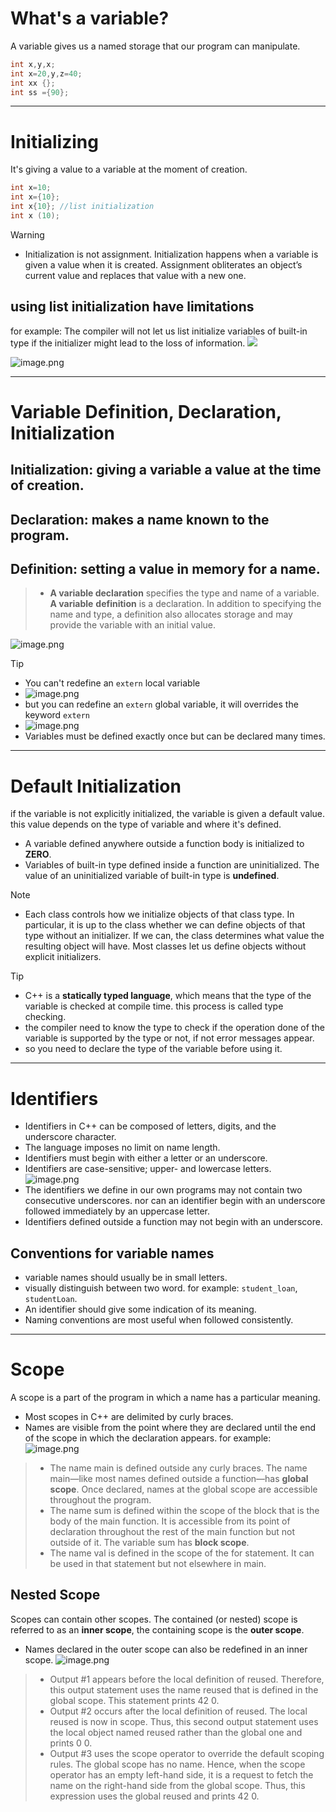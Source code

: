 # What's a variable?
A variable gives us a named storage that our program can manipulate.
```c++
int x,y,x;
int x=20,y,z=40;
int xx {};
int ss ={90};

```
___
# Initializing
It's giving a value to a variable at the moment of creation.
```c++
int x=10;
int x={10};
int x{10}; //list initialization
int x (10);
```
>[!WARNING]
>- Initialization is not assignment. Initialization happens when a variable is given a value when it is created. Assignment obliterates an object’s current value and replaces that value with a new one.
## using list initialization have limitations
for example: The compiler will not let us list initialize variables of built-in type if the initializer might lead to the loss of information.
![](Pasted%20image%2020240824181503.png)
<!--⚠️failed to create gist, net::ERR_CONNECTION_RESET-->
![image.png](https://itg.singhinder.com?url=https://gist.githubusercontent.com/Reemaa828/e42b126cdad7e961dc10a3bcab4c0a57/raw/image.png)
___
# Variable Definition, Declaration, Initialization
## Initialization: giving a variable a value at the time of creation.
## Declaration: makes a name known to the program.
## Definition: setting a value in memory for a name.

>- **A variable declaration** specifies the type and name of a variable. **A variable**
**definition** is a declaration. In addition to specifying the name and type, a definition
also allocates storage and may provide the variable with an initial value.

![image.png](https://itg.singhinder.com?url=https://gist.githubusercontent.com/Reemaa828/9ba4b9704bc8000e9c4817a7bb32532b/raw/image.png)
>[!TIP]
>- You can't redefine an `extern` local variable
>-  ![image.png](https://itg.singhinder.com?url=https://gist.githubusercontent.com/Reemaa828/8765c0877cd20289f11fe36aeba5cfcc/raw/image.png)
>- but you can redefine an `extern` global variable, it will overrides the keyword `extern`
>- ![image.png](https://itg.singhinder.com?url=https://gist.githubusercontent.com/Reemaa828/1060e3fcfe07075971e2f6c156069b14/raw/image.png)
>- Variables must be defined exactly once but can be declared many times.

____
# Default Initialization
if the variable is not explicitly initialized, the variable is given a default value. this value depends on the type of variable and where it's defined.
- A variable defined anywhere outside a function body is initialized to **ZERO**.
- Variables of built-in type defined inside a function are uninitialized. The value of an uninitialized variable of built-in type is **undefined**.
>[!NOTE]
>- Each class controls how we initialize objects of that class type. In particular, it is up to the class whether we can define objects of that type without an initializer. If we can, the class determines what value the resulting object will have. Most classes let us define objects without explicit initializers.

>[!TIP]
>- C++ is a **statically typed language**, which means that the type of the variable is checked at compile time. this process is called type checking.
>- the compiler need to know the type to check if the operation done of the variable is supported by the type or not, if not error messages appear.
>- so you need to declare the type of the variable before using it.

____

# Identifiers
- Identifiers in C++ can be composed of letters, digits, and the underscore character.
- The language imposes no limit on name length.
- Identifiers must begin with either a letter or an underscore. 
- Identifiers are case-sensitive; upper- and lowercase letters.
![image.png](https://itg.singhinder.com?url=https://gist.githubusercontent.com/Reemaa828/56c20b06242787663863e8935e000da7/raw/image.png)
- The identifiers we define in our own programs may not contain two consecutive underscores. nor can an identifier begin with an underscore followed immediately by an uppercase letter.
- Identifiers defined outside a function may not begin with an underscore.
## Conventions for variable names
- variable names should usually be in small letters.
- visually distinguish between two word. for example: `student_loan`, `studentLoan`.
- An identifier should give some indication of its meaning.
- Naming conventions are most useful when followed consistently.
____

# Scope 
A scope is a part of the program in which a name has a particular meaning.
- Most scopes in C++ are delimited by curly braces.
- Names are visible from the point where they are declared until the end of the scope in which the declaration appears.
for example:
![image.png](https://itg.singhinder.com?url=https://gist.githubusercontent.com/Reemaa828/488b9686ed88aa3144e10af1fb33f6a1/raw/image.png)
> - The name main is defined outside any curly braces. The name main—like most
> names defined outside a function—has **global scope**. Once declared, names at the
> global scope are accessible throughout the program. 
> - The name sum is defined within the scope of the block that is the body of the main function. It is accessible from its point of declaration throughout the rest of the main function but not outside of it. The variable sum has **block scope**. 
> - The name val is defined in the scope of the for statement. It can be used in that statement but not elsewhere in main.
## Nested Scope
Scopes can contain other scopes. The contained (or nested) scope is referred to as
an **inner scope**, the containing scope is the **outer scope**.
- Names declared in the outer scope can also be redefined in an inner scope.
![image.png](https://itg.singhinder.com?url=https://gist.githubusercontent.com/Reemaa828/cfccc75880f4f7757de5dfc738f13f3c/raw/image.png)

> - Output #1 appears before the local definition of reused. Therefore, this output statement uses the name reused that is defined in the global scope. This statement prints 42 0.
> - Output #2 occurs after the local definition of reused. The local reused is now in scope. Thus, this second output statement uses the local object named reused rather than the global one and prints 0 0.
> - Output #3 uses the scope operator to override the default scoping rules. The global scope has no name. Hence, when the scope operator has an empty left-hand side, it is a request to fetch the name on the right-hand side from the global scope. Thus, this expression uses the global reused and prints 42 0.
